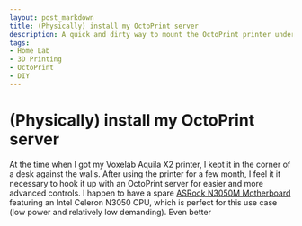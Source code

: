 ```yaml
---
layout: post_markdown
title: (Physically) install my OctoPrint server
description: A quick and dirty way to mount the OctoPrint printer under the desk.
tags:
- Home Lab
- 3D Printing
- OctoPrint
- DIY
---
```

# (Physically) install my OctoPrint server

At the time when I got my Voxelab Aquila X2 printer, I kept it in the corner of
a desk against the walls. After using the printer for a few month, I feel it it
necessary to hook it up with an OctoPrint server for easier and more advanced
controls. I happen to have a spare [ASRock N3050M Motherboard][N3050] featuring
an Intel Celeron N3050 CPU, which is perfect for this use case (low power and
relatively low demanding). Even better

[N3050]: https://www.asrock.com/mb/Intel/N3050M/